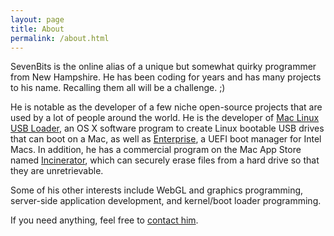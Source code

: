 ```yaml
---
layout: page
title: About
permalink: /about.html
---
```


SevenBits is the online alias of a unique but somewhat quirky programmer from New Hampshire. He has been coding for years and has many projects to his name. Recalling them all will be a challenge. ;)

He is notable as the developer of a few niche open-source projects that are used by a lot of people around the world. He is the developer of [Mac Linux USB Loader](http://sevenbits.github.io/Mac-Linux-USB-Loader/), an OS X software program to create Linux bootable USB drives that can boot on a Mac, as well as [Enterprise](http://sevenbits.github.io/Enterprise/), a UEFI boot manager for Intel Macs. In addition, he has a commercial program on the Mac App Store named [Incinerator](http://incinerator.sevenbits.tk), which can securely erase files from a hard drive so that they are unretrievable.

Some of his other interests include WebGL and graphics programming, server-side application development, and kernel/boot loader programming.

If you need anything, feel free to [contact him](/contact.html).